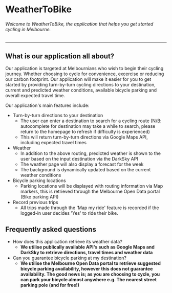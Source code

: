 WeatherToBike
=============
###### Welcome to WeatherToBike, the application that helps you get started cycling in Melbourne.
---
## What is our application all about?
Our application is targeted at Melbournians who wish to begin their cycling journey. Whether choosing to cycle for convenience, excercise or reducing our carbon footprint. Our application will make it easier for you to get started by providing turn-by-turn cycling directions to your destination, current and predicted weather conditions, available bicycle parking and overall expected travel time. 

Our application's main features include:
* Turn-by-turn directions to your destination
  * The user can enter a destination to search for a cycling route (N/B: autocomplete for destination may take a while to search, please return to the homepage to refresh if difficulty is experienced)
  * This will return turn-by-turn directions via Google Maps API, including expected travel times
* Weather
  * In addition to the above routing, predicted weather is shown to the user based on the input destination via the DarkSky API
  * The weather page will also display a forecast for the week
  * The background is dynamically updated based on the current weather conditions
* Bicycle parking locations
  * Parking locations will be displayed with routing information via Map markers, this is retrieved through the Melbourne Open Data portal (Bike parking API)
* Record previous trips
  * All trips made through the 'Map my ride' feature is recorded if the logged-in user decides 'Yes' to ride their bike.

## Frequently asked questions
* How does this application retrieve its weather data?
  * **We utilise publically available API's such as Google Maps and DarkSky to retrieve directions, travel times and weather data**
* Can you guarantee bicycle parking at my destination?
  * **We utilise the Melbourne Open Data portal to retrieve suggested bicycle parking availability, however this does not guarantee availability. The good news is; as you are choosing to cycle, you can park your bicycle almost anywhere e.g. The nearest street parking pole (and for free!)**
